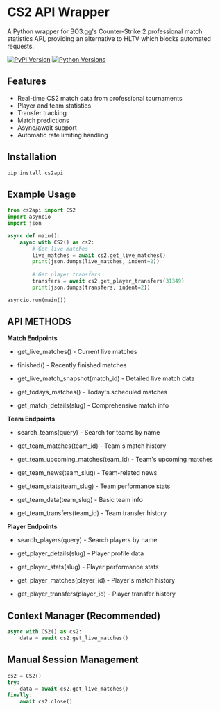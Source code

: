 # CS2 API Wrapper

A Python wrapper for BO3.gg's Counter-Strike 2 professional match statistics API, providing an alternative to HLTV which blocks automated requests.

[![PyPI Version](https://img.shields.io/pypi/v/cs2api)](https://pypi.org/project/cs2api/)
[![Python Versions](https://img.shields.io/pypi/pyversions/cs2api)](https://pypi.org/project/cs2api/)

## Features

- Real-time CS2 match data from professional tournaments
- Player and team statistics
- Transfer tracking
- Match predictions
- Async/await support
- Automatic rate limiting handling

## Installation

```bash
pip install cs2api
```

## Example Usage

```py
from cs2api import CS2
import asyncio
import json

async def main():
    async with CS2() as cs2:
        # Get live matches
        live_matches = await cs2.get_live_matches()
        print(json.dumps(live_matches, indent=2))
        
        # Get player transfers
        transfers = await cs2.get_player_transfers(31349)
        print(json.dumps(transfers, indent=2))

asyncio.run(main())
```

## API METHODS

**Match Endpoints**

- get_live_matches() - Current live matches

- finished() - Recently finished matches

- get_live_match_snapshot(match_id) - Detailed live match data

- get_todays_matches() - Today's scheduled matches

- get_match_details(slug) - Comprehensive match info

**Team Endpoints**

- search_teams(query) - Search for teams by name

- get_team_matches(team_id) - Team's match history

- get_team_upcoming_matches(team_id) - Team's upcoming matches

- get_team_news(team_slug) - Team-related news

- get_team_stats(team_slug) - Team performance stats

- get_team_data(team_slug) - Basic team info

- get_team_transfers(team_id) - Team transfer history

**Player Endpoints**

- search_players(query) - Search players by name

- get_player_details(slug) - Player profile data

- get_player_stats(slug) - Player performance stats

- get_player_matches(player_id) - Player's match history

- get_player_transfers(player_id) - Player transfer history

## Context Manager (Recommended)

```py
async with CS2() as cs2:
    data = await cs2.get_live_matches()
```

## Manual Session Management

```py
cs2 = CS2()
try:
    data = await cs2.get_live_matches()
finally:
    await cs2.close()
```